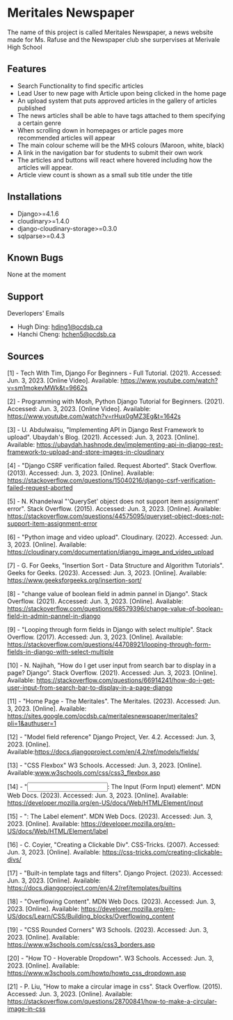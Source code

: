 # Meritales Newspaper
The name of this project is called Meritales Newspaper, a news website made for Ms. Rafuse and the Newspaper club she surpervises at Merivale High School

## Features
* Search Functionality to find specific articles
* Lead User to new page with Article upon being clicked in the home page
* An upload system that puts approved articles in the gallery of articles published
* The news articles shall be able to have tags attached to them specifying a certain genre
* When scrolling down in homepages or article pages more recommended articles will appear
* The main colour scheme will be the MHS colours (Maroon, white, black)
* A link in the navigation bar for students to submit their own work
* The articles and buttons will react where hovered including how the articles will appear.
* Article view count is shown as a small sub title under the title	

## Installations
* Django>=4.1.6
* cloudinary>=1.4.0
* django-cloudinary-storage>=0.3.0
* sqlparse>=0.4.3

## Known Bugs
None at the moment

## Support
Deverlopers' Emails
* Hugh Ding: hding1@ocdsb.ca
* Hanchi Cheng: hchen5@ocdsb.ca

## Sources

[1] - Tech With Tim, Django For Beginners - Full Tutorial. (2021). Accessed: Jun. 3, 2023. [Online Video]. Available: https://www.youtube.com/watch?v=sm1mokevMWk&t=9662s

[2] - Programming with Mosh, Python Django Tutorial for Beginners. (2021). Accessed: Jun. 3, 2023. [Online Video]. Available: https://www.youtube.com/watch?v=rHux0gMZ3Eg&t=1642s


[3] - U. Abdulwaisu, "Implementing API in Django Rest Framework to upload". Ubaydah's Blog. (2021). Accessed: Jun. 3, 2023. [Online]. Available: https://ubaydah.hashnode.dev/implementing-api-in-django-rest-framework-to-upload-and-store-images-in-cloudinary

[4] -  "Django CSRF verification failed. Request Aborted". Stack Overflow. (2013). Accessed: Jun. 3, 2023. [Online]. Available:  https://stackoverflow.com/questions/15040216/django-csrf-verification-failed-request-aborted

[5] - N. Khandelwal "'QuerySet' object does not support item assignment' error". Stack Overflow. (2015). Accessed: Jun. 3, 2023. [Online]. Available: https://stackoverflow.com/questions/44575095/queryset-object-does-not-support-item-assignment-error

[6] - "Python image and video upload". Cloudinary. (2022). Accessed: Jun. 3, 2023. [Online]. Available: https://cloudinary.com/documentation/django_image_and_video_upload


[7] - G. For Geeks, "Insertion Sort - Data Structure and Algorithm Tutorials". Geeks for Geeks. (2023). Accessed: Jun. 3, 2023. [Online]. Available: https://www.geeksforgeeks.org/insertion-sort/

[8] - "change value of boolean field in admin pannel in Django". Stack Overflow. (2021). Accessed: Jun. 3, 2023. [Online].  Available: https://stackoverflow.com/questions/68579396/change-value-of-boolean-field-in-admin-pannel-in-django 

[9] - "Looping through form fields in Django with select multiple". Stack Overflow. (2017). Accessed: Jun. 3, 2023. [Online]. Available: https://stackoverflow.com/questions/44708921/looping-through-form-fields-in-django-with-select-multiple


[10] - N. Najihah, "How do I get user input from search bar to display in a page? Django". Stack Overflow. (2021). Accessed: Jun. 3, 2023. [Online]. Available: https://stackoverflow.com/questions/66914241/how-do-i-get-user-input-from-search-bar-to-display-in-a-page-django

[11] - "Home Page - The Meritales". The Meritales. (2023). Accessed: Jun. 3, 2023. [Online]. Available: https://sites.google.com/ocdsb.ca/meritalesnewspaper/meritales?pli=1&authuser=1

[12] - "Model field reference" Django Project, Ver. 4.2. Accessed: Jun. 3, 2023. [Online]. Available:https://docs.djangoproject.com/en/4.2/ref/models/fields/


[13] - "CSS Flexbox" W3 Schools. Accessed: Jun. 3, 2023. [Online]. Available:www.w3schools.com/css/css3_flexbox.asp

[14] - "<input>: The Input (Form Input) element". MDN Web Docs. (2023). Accessed: Jun. 3, 2023. [Online]. Available: https://developer.mozilla.org/en-US/docs/Web/HTML/Element/input

[15] - "<label>: The Label element". MDN Web Docs. (2023). Accessed: Jun. 3, 2023. [Online]. Available: https://developer.mozilla.org/en-US/docs/Web/HTML/Element/label

[16] - C. Coyier, "Creating a Clickable Div". CSS-Tricks. (2007). Accessed: Jun. 3, 2023. [Online]. Available: https://css-tricks.com/creating-clickable-divs/


[17] - "Built-in template tags and filters".
Django Project. (2023). Accessed: Jun. 3, 2023. [Online]. Available: https://docs.djangoproject.com/en/4.2/ref/templates/builtins

[18] - "Overflowing Content". MDN Web Docs. (2023). Accessed: Jun. 3, 2023. [Online]. Available: https://developer.mozilla.org/en-US/docs/Learn/CSS/Building_blocks/Overflowing_content

[19] - "CSS Rounded Corners" W3 Schools. (2023). Accessed: Jun. 3, 2023. [Online]. Available: https://www.w3schools.com/css/css3_borders.asp

[20] - "How TO - Hoverable Dropdown". W3 Schools. Accessed: Jun. 3, 2023. [Online]. Available: https://www.w3schools.com/howto/howto_css_dropdown.asp

[21] - P. Liu, "How to make a circular image in css". Stack Overflow. (2015). Accessed: Jun. 3, 2023. [Online]. Available: https://stackoverflow.com/questions/28700841/how-to-make-a-circular-image-in-css
